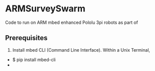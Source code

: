 # ARMSurveySwarm

Code to run on ARM mbed enhanced Pololu 3pi robots as part of 

## Prerequisites
1. Install mbed CLI (Command Line Interface). Within a Unix Terminal,
  * $ pip install mbed-cli
  *
